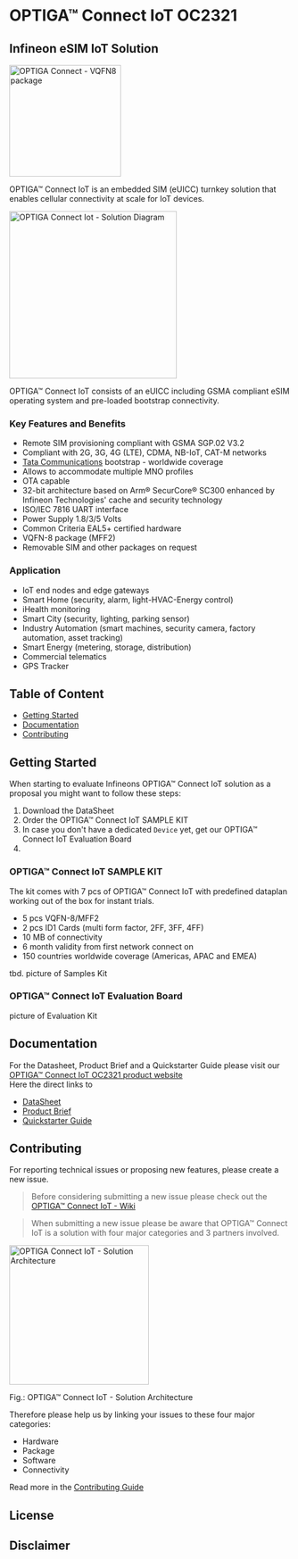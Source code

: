 # OPTIGA™ Connect IoT OC2321

## Infineon eSIM IoT Solution

<img src="https://github.com/Infineon/Assets/blob/master/Pictures/OPTIGA_Connect_IoT/OPTIGA_Connect_IoT-VQFN8.png" width="200" title="OPTIGA Connect - VQFN8 package">

OPTIGA™ Connect IoT is an embedded SIM (eUICC) turnkey solution that
enables cellular connectivity at scale for IoT devices.

<img src="https://github.com/Infineon/Assets/blob/master/Pictures/OPTIGA_Connect_IoT/OPTIGA_Connect_IoT-Logo.png" width="300" title="OPTIGA Connect Iot - Solution Diagram">

OPTIGA™ Connect IoT consists of an eUICC including GSMA compliant
eSIM operating system and pre-loaded bootstrap connectivity.


### Key Features and Benefits
* Remote SIM provisioning compliant with GSMA SGP.02 V3.2
* Compliant with 2G, 3G, 4G (LTE), CDMA, NB-IoT, CAT-M networks
* [Tata Communications](https://www.tatacommunications.com/solutions/mobility-iot/internet-ofthings/esim/infineon-partnership/connectivity) bootstrap - worldwide coverage
* Allows to accommodate multiple MNO profiles
* OTA capable
* 32-bit architecture based on Arm® SecurCore® SC300 enhanced by Infineon Technologies' cache and security technology
* ISO/IEC 7816 UART interface
* Power Supply 1.8/3/5 Volts
* Common Criteria EAL5+ certified hardware
* VQFN-8 package (MFF2)
* Removable SIM and other packages on request
### Application
* IoT end nodes and edge gateways
* Smart Home (security, alarm, light-HVAC-Energy control)
* iHealth monitoring
* Smart City (security, lighting, parking sensor)
* Industry Automation (smart machines, security camera, factory automation, asset tracking)
* Smart Energy (metering, storage, distribution)
* Commercial telematics
* GPS Tracker

## Table of Content
  * [Getting Started](#getting-started)
  * [Documentation](#documentation)
  * [Contributing](#contributing)

## Getting Started
When starting to evaluate Infineons OPTIGA™ Connect IoT solution as a proposal you might want to follow these steps:<br>
1. Download the DataSheet
2. Order the OPTIGA™ Connect IoT SAMPLE KIT
3. In case you don't have a dedicated `Device` yet, get our OPTIGA™ Connect IoT Evaluation Board
4. 

### OPTIGA™ Connect IoT SAMPLE KIT
The kit comes with 7 pcs of OPTIGA™ Connect IoT with predefined dataplan working out of the box for instant trials.<br>

* 5 pcs VQFN-8/MFF2
* 2 pcs ID1 Cards (multi form factor, 2FF, 3FF, 4FF)
* 10 MB of connectivity
* 6 month validity from first network connect on
* 150 countries worldwide coverage (Americas, APAC and EMEA)

tbd. picture of Samples Kit

### OPTIGA™ Connect IoT Evaluation Board
picture of Evaluation Kit


## Documentation

For the Datasheet, Product Brief and a Quickstarter Guide please visit our [OPTIGA™ Connect IoT OC2321 product website](https://www.infineon.com/cms/en/product/security-smart-card-solutions/optiga-embedded-security-solutions/optiga-connect/optiga-connect-iot/#!documents)<br>
Here the direct links to<br>

* [DataSheet](https://www.infineon.com/dgdl/Infineon-Datasheet_OPTIGA_Connect_IoT-DataSheet-v01_00-EN.pdf?fileId=5546d462749a7c2d01749b3873b90f57)
* [Product Brief](https://www.infineon.com/dgdl/Infineon-OPTIGA_Connect_IoT_OC2321-ProductBrief-v01_00-EN.pdf?fileId=5546d46272aa54c00172c1aa70304f10)
* [Quickstarter Guide](https://www.infineon.com/dgdl/Infineon-Quick_Start_Guide_OPTIGA_Connect_IoT-AdditionalProductInformation-v01_00-EN.pdf?fileId=5546d46274cf54d50174da052db12212)

## Contributing

For reporting technical issues or proposing new features, please create a new issue.<br>

> Before considering submitting a new issue please check out the [OPTIGA™ Connect IoT - Wiki](https://github.com/Infineon/optiga-connect-iot/wiki)

> When submitting a new issue please be aware that OPTIGA™ Connect IoT is a solution with four major categories and 3 partners involved.

<img src="https://github.com/Infineon/Assets/blob/master/Pictures/OPTIGA_Connect_IoT/OPTIGA Connect IoT - Solution Architecture.svg" width="250" title="OPTIGA Connect IoT - Solution Architecture">

Fig.: OPTIGA™ Connect IoT - Solution Architecture<br>

Therefore please help us by linking your issues to these four major categories:

* Hardware
* Package
* Software
* Connectivity

Read more in the [Contributing Guide](https://github.com/Infineon/optiga-connect-iot/blob/master/CONTRIBUTING.md)

## License

## Disclaimer
